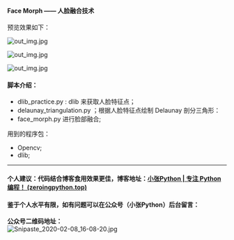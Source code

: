 #### Face Morph —— 人脸融合技术

预览效果如下：

![out_img.jpg](http://ww1.sinaimg.cn/large/007wRTdIly1gfj0jj6aqdj31e00m8gzz.jpg)

![out_img.jpg](http://ww1.sinaimg.cn/large/007wRTdIly1gfj0hq4pcqj31e00m8qfn.jpg)

![out_img.jpg](http://ww1.sinaimg.cn/large/007wRTdIly1gfj0kety6mj31e00m8amq.jpg)

#### 脚本介绍：

* dlib_practice.py : dlib 来获取人脸特征点；
* delaunay_triangulation.py ；根据人脸特征点绘制 Delaunay 剖分三角形：
* face_morph.py 进行脸部融合;

用到的程序包：

* Opencv;
* dlib;

---

#### 个人建议：代码结合博客食用效果更佳，博客地址：[小张Python | 专注 Python 编程！ (zeroingpython.top)](https://zeroingpython.top/)

#### 鉴于个人水平有限，如有问题可以在公众号（小张Python）后台留言：

**公众号二维码地址：**
<br>
![Snipaste_2020-02-08_16-08-20.jpg](https://images.zeroingpython.top/img/687474703a2f2f7777312e73696e61696d672e636e2f6c617267652f303038623852797a677931676c6b353768696b616b6a333164703068616469782e6a7067.jpg)

